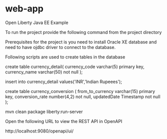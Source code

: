 # web-app
Open Liberty Java EE Example


To run the project provide the following command from the project directory

Prerequisites for the project is you need to install Oracle XE database and need to have ojdbc driver to connect to the database.

Following scripts are used to create tables in the database

create table currency_detail(
currency_code varchar(5) primary key,
currency_name varchar(50) not null
);

insert into currency_detail values('INR','Indian Rupeees');

create table currency_conversion (
from_to_currency varchar(15) primary key,
conversion_rate number(4,2) not null,
updatedDate Timestamp not null
);



mvn clean package liberty:run-server

Open the following URL to view the REST API in OpenAPI

http://localhost:9080/openapi/ui/
